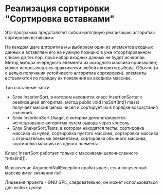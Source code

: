 # Реализация сортировки "Сортировка вставками"
Эта программа представляет собой наглядную реализацию алгоритма сортировки вставками. 

На каждом шаге алгоритма мы выбираем один из элементов входных данных и вставляем его
на нужную позицию в уже отсортированном списке до тех пор, пока набор входных данных 
не будет исчерпан. Метод выбора очередного элемента из исходного массива произволен; 
может использоваться практически любой алгоритм выбора. Обычно (и с целью получения 
устойчивого алгоритма сортировки), элементы вставляются по порядку их появления во 
входном массиве.

Три составные части:

- Блок InserionSort, в котором находится класс InsertionSorter с реализацией алгоритма,
метод public void InsSort(int[] mass) получает массив целых чисел и сортирует их в порядке
возрастания значений. 
- Блок InsertionSort.Usage, в котором демонстрируется использование алгоритма путем вывода через консоль.
- Блок ShakerSort.Tests, в котором находятся тесты: сортировка массива из нулей, сортировка пустого массива,
сортировка массива с отрицательными элементами, сортировка обычного массива, сортировка массива из 
одного элемента.

Класс InsertSort работает только c массивами целочисленного типа(int[]).

Исключение ArgumentNullException срабатывает, если полученный массив имел значение null.

Лицензия проекта - GNU GPL, следовательно, он может использоваться для любых целей.
